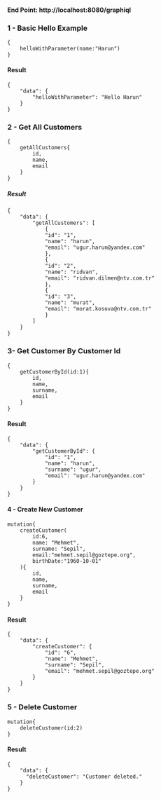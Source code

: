 #### End Point: http://localhost:8080/graphiql
### 1 - Basic Hello Example
    {
        helloWithParameter(name:"Harun")
    }
#### Result
    {
        "data": {
            "helloWithParameter": "Hello Harun"
        }
    }

### 2 - Get All Customers
    {
        getAllCustomers{
            id,
            name,
            email
        }
    }
##### Result
    {
        "data": {
            "getAllCustomers": [
                {
                "id": "1",
                "name": "harun",
                "email": "ugur.harun@yandex.com"
                },
                {
                "id": "2",
                "name": "rıdvan",
                "email": "ridvan.dilmen@ntv.com.tr"
                },
                {
                "id": "3",
                "name": "murat",
                "email": "morat.kosova@ntv.com.tr"
                }
            ]
        }
    }
### 3- Get Customer By Customer Id
    {
        getCustomerById(id:1){
            id,
            name,
            surname,
            email
        }
    }
#### Result
    {
        "data": {
            "getCustomerById": {
                "id": "1",
                "name": "harun",
                "surname": "ugur",
                "email": "ugur.harun@yandex.com"
            }
        }
    }

#### 4 - Create New Customer
    mutation{
        createCustomer(
            id:6,
            name: "Mehmet",
            surname: "Sepil",
            email:"mehmet.sepil@goztepe.org",
            birthDate:"1960-10-01"
        ){
            id,
            name,
            surname,
            email
        }
    }

#### Result 
    {
        "data": {
            "createCustomer": {
                "id": "6",
                "name": "Mehmet",
                "surname": "Sepil",
                "email": "mehmet.sepil@goztepe.org"
            }
        }
    }
### 5 - Delete Customer
    mutation{
        deleteCustomer(id:2)
    }
#### Result 
    {
        "data": {
          "deleteCustomer": "Customer deleted."
        }
    }